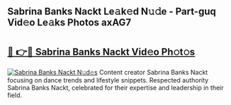 ## Sabrina Banks Nackt Le𝚊k𝚎d N𝚞𝚍e - Part-guq Vid𝚎o Le𝚊ks Photos axAG7

# <h2><a href="http://fb291l.evod.top/?m=Sabrina+Banks+Nackt">🔗 👉🔴 Sabrina Banks Nackt Vid𝚎o Ph𝚘t𝚘s</a></h2>

[![Sabrina Banks Nackt N𝚞d𝚎s](https://i.imgur.com/8V9OHl7.gif)](http://fb291l.evod.top/?m=Sabrina+Banks+Nackt)
Content creator Sabrina Banks Nackt focusing on dance trends and lifestyle snippets. Respected authority Sabrina Banks Nackt, celebrated for their expertise and leadership in their field. 
